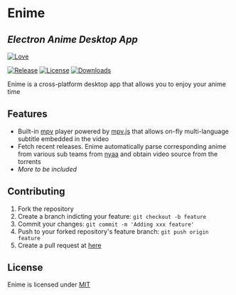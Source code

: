 # Enime
## _Electron Anime Desktop App_
[![Love](http://ForTheBadge.com/images/badges/built-with-love.svg)](https://github.com/Enime-Project/)

[![Release](https://img.shields.io/github/release/Enime-Project/enime.svg?style=flat-square)](https://github.com/Enime-Project/enime/releases/)
[![License](https://img.shields.io/github/license/Enime-Project/enime.svg?style=flat-square)](https://github.com/Enime-Project/enime/master/LICENSE)
[![Downloads](https://img.shields.io/github/downloads/Enime-Project/enime/total?style=flat-square)](https://github.com/Enime-Project/enime/releases)

Enime is a cross-platform desktop app that allows you to enjoy your anime time

## Features
- Built-in [mpv](https://github.com/mpv-player/mpv) player powered by [mpv.js](https://github.com/Kagami/mpv.js) that allows on-fly multi-language subtitle embedded in the video
- Fetch recent releases. Enime automatically parse corresponding anime from various sub teams from [nyaa](https://nyaa.si) and obtain video source from the torrents
- _More to be included_

## Contributing
1. Fork the repository
2. Create a branch indicting your feature: ``git checkout -b feature``
3. Commit your changes: ``git commit -m 'Adding xxx feature'``
4. Push to your forked repository's feature branch: ``git push origin feature``
5. Create a pull request at [here](https://github.com/Enime-Project/enime/pulls)

## License
Enime is licensed under [MIT](https://github.com/Enime-Project/enime/master/LICENSE) 
